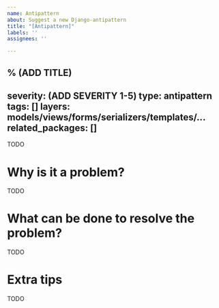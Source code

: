 ```yaml
---
name: Antipattern
about: Suggest a new Django-antipattern
title: "[Antipattern]"
labels: ''
assignees: ''

---
```


% (ADD TITLE)
---
severity: (ADD SEVERITY 1-5)
type: antipattern
tags: []
layers: models/views/forms/serializers/templates/...
related_packages: []
---

TODO

# Why is it a problem?

TODO

# What can be done to resolve the problem?

TODO

# Extra tips

TODO
